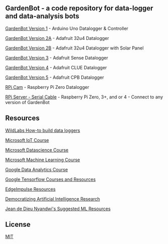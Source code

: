 ## GardenBot - a code repository for data-logger and data-analysis bots 

   [GardenBot Version 1](https://github.com/AnchorageBot/GardenBotProjects/blob/master/ArduinoUno_GardenBot.ino) - Arduino Uno Datalogger & Controller 
    
   [GardenBot Version 2A](https://github.com/AnchorageBot/GardenBot/blob/master/Adafruit32u4_GardenBot.ino) - Adafruit 32u4 Datalogger 

   [GardenBot Version 2B](https://github.com/AnchorageBot/GardenBotProjects/blob/master/Adafruit32u4_GardenBotPV.ino) - Adafruit 32u4 Datalogger with Solar Panel

   [GardenBot Version 3](https://github.com/AnchorageBot/GardenBot/blob/master/AdafruitSense_GardenBot.py) - Adafruit Sense Datalogger
       
   [GardenBot Version 4](https://github.com/AnchorageBot/GardenBot/blob/master/AdafruitCLUE_GardenBot.py) - Adafruit CLUE Datalogger
   
   [GardenBot Version 5](https://github.com/AnchorageBot/GardenBotProjects/blob/master/Adafruit_CPB_GardenBot.py) - Adafruit CPB Datalogger
   
   [RPi Cam](https://github.com/AnchorageBot/GardenBot/blob/master/RPi_Cam.py) - Raspberry Pi Zero Datalogger
  
   [RPi Server - Serial Cable](https://github.com/AnchorageBot/GardenBot/blob/master/RPi_Get_MCU_Data.py) - Raspberry Pi Zero, 3+, and or 4 - Connect to any version of GardenBot 
   
   ## Resources
   
   [WildLabs How-to build data loggers](https://www.youtube.com/watch?v=elFbWEZ7P-I&list=PLWcz3iwCnCqTSULmKns48ny1StvNqLi2d&index=1)
   
   [Microsoft IoT Course](https://github.com/microsoft/IoT-For-Beginners)
   
   [Microsoft Datascience Course](https://github.com/microsoft/Data-Science-For-Beginners)
   
   [Microsoft Machine Learning Course](https://github.com/microsoft/ML-For-Beginners)
   
   [Google Data Analytics Course](https://grow.google/certificates/data-analytics/#?modal_active=none)
   
   [Google Tensorflow Courses and Resources](https://www.tensorflow.org/resources/learn-ml)
   
   [EdgeImpulse Resources](https://www.edgeimpulse.com)
   
   [Democratizing Artificial Intelligence Research](https://github.com/dair-ai)
   
   [Jean de Dieu Nyandwi's Suggested ML Resources](https://github.com/Nyandwi/machine_learning_complete)
   
   ## License
   
   [MIT](https://choosealicense.com/licenses/mit/)


